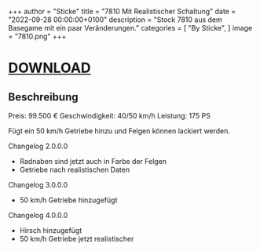 +++
author = "Sticke"
title = "7810 Mit Realistischer Schaltung"
date = "2022-09-28 00:00:00+0100"
description = "Stock 7810 aus dem Basegame mit ein paar Veränderungen."
categories = [
    "By Sticke",
]
image = "7810.png"
+++
# [DOWNLOAD](https://drive.google.com/uc?export=download&id=1-MB9S0aSddJqtBrz-kvb4ho4mTR8Chic)

## Beschreibung

Preis: 99.500 €
Geschwindigkeit: 40/50 km/h
Leistung: 175 PS

Fügt ein 50 km/h Getriebe hinzu und Felgen können lackiert werden.

Changelog 2.0.0.0
- Radnaben sind jetzt auch in Farbe der Felgen
- Getriebe nach realistischen Daten

Changelog 3.0.0.0
- 50 km/h Getriebe hinzugefügt

Changelog 4.0.0.0
- Hirsch hinzugefügt
- 50 km/h Getriebe jetzt realistischer
